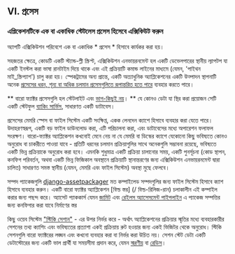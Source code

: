 ## VI. প্রসেস
### এপ্লিকেশনটিকে এক বা একাধিক স্টেটলেস প্রসেস হিসেবে এক্সিকিউট করুন

অ্যাপটি এক্সিকিউশন পরিবেশে এক বা একাধিক * প্রসেস * হিসাবে কার্যকর করা হয়।

সহজতর ক্ষেত্রে, কোডটি একটি স্ট্যান্ড-ল্লী স্ক্রিপ্ট, এক্সিকিউশন এনভায়রনমেন্ট হল একটি ডেভেলপারের স্থানীয় ল্যাপটপ যা একটি ইনস্টল করা ভাষা রানটাইম দিয়ে থাকে এবং এই প্রক্রিয়াটি কমান্ড লাইনের মাধ্যমে (যেমন, 'পাইথন মাই_স্ক্রিপ্যাশ') চালু করা হয়। স্পেকট্রামের অন্য প্রান্তে, একটি অত্যাধুনিক অ্যাপ্লিকেশনের একটি উত্পাদন স্থাপনাটি অনেক [প্রসেসের ধরন, শূন্য বা অধিক চলমান প্রসেসগুলিতে রূপান্তরিত হতে পারে](./concurrency) ব্যবহার করতে পারে।

** বারো ফ্যাক্টর প্রসেসগুলি হল স্টেটলাইট এবং [ভাগ-কিছুই নয়](http://en.wikipedia.org/wiki/Shared_nothing_architecture)। ** যে কোনও ডেটা যা স্থির করা প্রয়োজন সেটি একটি স্টেটফুল [ব্যাকিং সার্ভিস](./backing-services), সাধারণত একটি ডাটাবেস।

প্রসেসের মেমরি স্পেস বা ফাইল সিস্টেম একটি সংক্ষিপ্ত, একক লেনদেন ক্যাশে হিসাবে ব্যবহার করা যেতে পারে। উদাহরণস্বরূপ, একটি বড় ফাইল ডাউনলোড করা, এটি পরিচালনা করা, এবং ডাটাবেসের মধ্যে অপারেশন ফলাফল সংরক্ষণ। বারো-ফ্যাক্টর অ্যাপ্লিকেশন কখনোই মেনে নেয় না যে মেমরি বা ডিস্কের ক্যাশে যেকোনো কিছু ভবিষ্যতে কোনও অনুরোধ বা চাকরীতে পাওয়া যাবে - প্রতিটি ধরনের চলমান প্রক্রিয়াগুলির সাথে অনেকগুলি সম্ভাবনা রয়েছে, ভবিষ্যতে একটি ভিন্ন প্রক্রিয়াকে অনুরোধ করা হবে। এমনকি শুধুমাত্র একটি প্রক্রিয়া চালানোর সময়, একটি পুনর্সূচনা (কোড স্থাপন, কনফিগ পরিবর্তন, অথবা একটি ভিন্ন ফিজিকাল অবস্থানে প্রক্রিয়াটি স্থানান্তরণের জন্য এক্সিকিউশন এনভায়রনমেন্ট দ্বারা চালিত) সাধারণত সমস্ত স্থানীয় (যেমন, মেমরি এবং ফাইল সিস্টেম) অবস্থা মুছে ফেলবে।

সম্পদ প্যাকেজগুলি [django-assetpackager](http://code.google.com/p/django-assetpackager/) মত কম্পাইলেড সম্পদগুলির জন্য ফাইল সিস্টেম হিসাবে ক্যাশ হিসাবে ব্যবহার করুন। একটি বারো ফ্যাক্টর অ্যাপ্লিকেশন [বিল্ড স্তর] (/ বিল্ড-রিলিজ-রান) চলাকালীন এই কম্পাইল করার জন্য পছন্দ করে। অ্যাসেট প্যাককার্স যেমন [জামিট](http://documentcloud.github.com/jammit/) এবং [রেইলস অ্যাসেসমেন্ট পাইপলাইন](http://ryanbigg.com/guides/asset_pipeline.html) এ প্যাকেজ সম্পত্তির জন্য কনফিগার করা যাবে নির্মাণের স্তর

কিছু ওয়েব সিস্টেম ["স্টিকি সেশান"](http://en.wikipedia.org/wiki/Load_balancing_%28computing%29#Persistence) - এর উপর নির্ভর করে - অর্থাৎ অ্যাপ্লিকেশনের প্রক্রিয়ার স্মৃতির মধ্যে ব্যবহারকারীর সেশনের তথ্য ক্যাশিং এবং ভবিষ্যতের প্রত্যাশা একই প্রক্রিয়ায় রুট হওয়ার জন্য একই ভিজিটর থেকে অনুরোধ। স্টিকি সেশনগুলি বারো ফ্যাক্টরের লঙ্ঘন এবং কখনো ব্যবহার করা বা নির্ভর করা উচিত নয়। সেশন স্টেট ডেটা একটি ডেটাস্টোরের জন্য একটি ভাল প্রার্থী যা সময়সীমা প্রদান করে, যেমন [স্মরণীয়](http://memcached.org/) বা [রেডিস](http://redis.io/)।